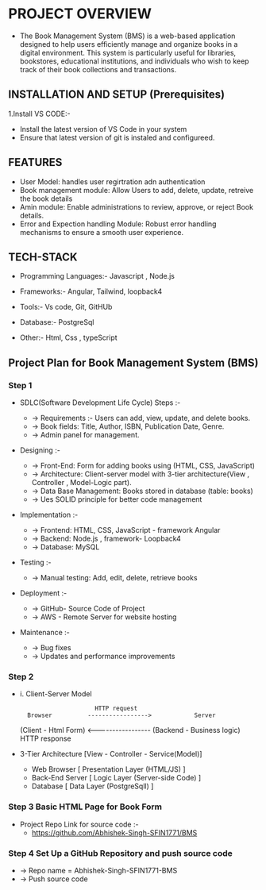 # PROJECT OVERVIEW
* The Book Management System (BMS) is a web-based application designed to help users efficiently manage and organize books in a digital environment. This system is particularly useful for libraries, bookstores, educational institutions, and individuals who wish to keep track of their book collections and transactions.

## INSTALLATION AND SETUP (Prerequisites)

 1.Install VS CODE:-
 * Install the latest version of VS Code in your system
 * Ensure that latest version of git is instaled and configureed.


## FEATURES
* User Model: handles user regirtration adn authentication
* Book management module: Allow Users to add, delete, update, retreive the book details
* Amin module: Enable administrations to review, approve, or reject Book details.
* Error and Expection handling Module: Robust error handling mechanisms to ensure a smooth user experience.
## TECH-STACK
* Programming Languages:- Javascript , Node.js

* Frameworks:- Angular, Tailwind, loopback4

* Tools:- Vs code, Git, GitHUb

* Database:- PostgreSql

* Other:- Html, Css , typeScript

##  Project Plan for Book Management System (BMS)
### Step 1
* SDLC(Software Development Life Cycle) Steps :-
    * -> Requirements :- Users can add, view, update, and delete books.
    * -> Book fields: Title, Author, ISBN, Publication Date, Genre.
    * -> Admin panel for management.
 
* Designing :-
    * -> Front-End: Form for adding books using (HTML, CSS, JavaScript)
    * -> Architecture: Client-server model with 3-tier architecture(View , Controller , Model-Logic part).
    * -> Data Base Management: Books stored in database (table: books)
    * -> Ues SOLID principle for better code management
 
* Implementation :-
    * -> Frontend: HTML, CSS, JavaScript - framework Angular
    * -> Backend: Node.js , framework- Loopback4
    * -> Database: MySQL
 
* Testing :-
    * -> Manual testing: Add, edit, delete, retrieve books
 
* Deployment :-
    * -> GitHub- Source Code of Project
    * -> AWS - Remote Server for website hosting
 
* Maintenance :-
    * -> Bug fixes 
    * -> Updates and performance improvements
 
### Step 2
* i. Client-Server Model
  
                           HTTP request
        Browser          ----------------->            Server
  (Client - Html Form)   <-----------------   (Backend - Business logic)
                            HTTP response

* 3-Tier Architecture [View - Controller - Service(Model)]
  
  -   Web Browser [ Presentation Layer (HTML/JS) ]
  -   Back-End Server [ Logic Layer (Server-side Code) ]
  -   Database [ Data Layer (PostgreSqll) ]

### Step 3 Basic HTML Page for Book Form
  * Project Repo Link for source code :-
     -  https://github.com/Abhishek-Singh-SFIN1771/BMS
 
### Step 4 Set Up a GitHub Repository and push source code
  * -> Repo name = Abhishek-Singh-SFIN1771-BMS
  * -> Push source code


